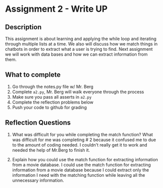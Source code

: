 # Assignment 2 - Write UP

## Description
This assignment is about learning and applying the while loop and iterating through multiple lists at a time.  We also will discuss how we match things in chatbots in order to extract what a user is trying to find.  Next assignment we will work with data bases and how we can extract information from them.

## What to complete
1. Go through the notes.py file w/ Mr. Berg
2. Complete `a2.py`, Mr. Berg will walk everyone through the process
3. Make sure you pass all asserts in `a2.py`
4. Complete the reflection problems below
5. Push your code to github for grading

## Reflection Questions
1. What was difficult for you while completing the match function?
What was difficult for me was completing # 2 because it confused me to due to the amount of coding needed. I couldn't really get it to work and needed the help of Mr.Berg to finish it.


2. Explain how you could use the match function for extracting information from a movie database.
I could use the match function for extracting information from a movie database because I could extract only the information I need with the matching function while leaving all the unnecessary information.


